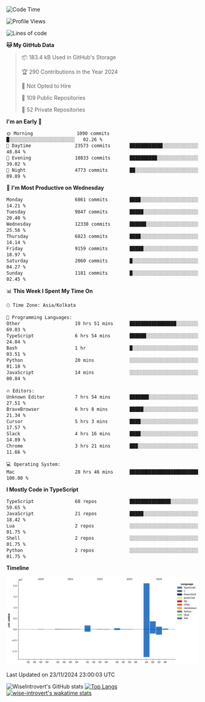 <!--START_SECTION:waka-->
![Code Time](http://img.shields.io/badge/Code%20Time-1%2C884%20hrs%2045%20mins-blue)

![Profile Views](http://img.shields.io/badge/Profile%20Views-3-blue)

![Lines of code](https://img.shields.io/badge/From%20Hello%20World%20I%27ve%20Written-29.2%20million%20lines%20of%20code-blue)

**🐱 My GitHub Data** 

> 📦 183.4 kB Used in GitHub's Storage 
 > 
> 🏆 290 Contributions in the Year 2024
 > 
> 🚫 Not Opted to Hire
 > 
> 📜 109 Public Repositories 
 > 
> 🔑 52 Private Repositories 
 > 
**I'm an Early 🐤** 

```text
🌞 Morning                1090 commits        █░░░░░░░░░░░░░░░░░░░░░░░░   02.26 % 
🌆 Daytime                23573 commits       ████████████░░░░░░░░░░░░░   48.84 % 
🌃 Evening                18833 commits       ██████████░░░░░░░░░░░░░░░   39.02 % 
🌙 Night                  4773 commits        ██░░░░░░░░░░░░░░░░░░░░░░░   09.89 % 
```
📅 **I'm Most Productive on Wednesday** 

```text
Monday                   6861 commits        ████░░░░░░░░░░░░░░░░░░░░░   14.21 % 
Tuesday                  9847 commits        █████░░░░░░░░░░░░░░░░░░░░   20.40 % 
Wednesday                12338 commits       ██████░░░░░░░░░░░░░░░░░░░   25.56 % 
Thursday                 6823 commits        ████░░░░░░░░░░░░░░░░░░░░░   14.14 % 
Friday                   9159 commits        █████░░░░░░░░░░░░░░░░░░░░   18.97 % 
Saturday                 2060 commits        █░░░░░░░░░░░░░░░░░░░░░░░░   04.27 % 
Sunday                   1181 commits        █░░░░░░░░░░░░░░░░░░░░░░░░   02.45 % 
```


📊 **This Week I Spent My Time On** 

```text
🕑︎ Time Zone: Asia/Kolkata

💬 Programming Languages: 
Other                    19 hrs 51 mins      █████████████████░░░░░░░░   69.03 % 
TypeScript               6 hrs 54 mins       ██████░░░░░░░░░░░░░░░░░░░   24.04 % 
Bash                     1 hr                █░░░░░░░░░░░░░░░░░░░░░░░░   03.51 % 
Python                   20 mins             ░░░░░░░░░░░░░░░░░░░░░░░░░   01.18 % 
JavaScript               14 mins             ░░░░░░░░░░░░░░░░░░░░░░░░░   00.84 % 

🔥 Editors: 
Unknown Editor           7 hrs 54 mins       ███████░░░░░░░░░░░░░░░░░░   27.51 % 
BraveBrowser             6 hrs 8 mins        █████░░░░░░░░░░░░░░░░░░░░   21.34 % 
Cursor                   5 hrs 3 mins        ████░░░░░░░░░░░░░░░░░░░░░   17.57 % 
Slack                    4 hrs 16 mins       ████░░░░░░░░░░░░░░░░░░░░░   14.89 % 
Chrome                   3 hrs 21 mins       ███░░░░░░░░░░░░░░░░░░░░░░   11.66 % 

💻 Operating System: 
Mac                      28 hrs 46 mins      █████████████████████████   100.00 % 
```

**I Mostly Code in TypeScript** 

```text
TypeScript               68 repos            ███████████████░░░░░░░░░░   59.65 % 
JavaScript               21 repos            █████░░░░░░░░░░░░░░░░░░░░   18.42 % 
Lua                      2 repos             ░░░░░░░░░░░░░░░░░░░░░░░░░   01.75 % 
Shell                    2 repos             ░░░░░░░░░░░░░░░░░░░░░░░░░   01.75 % 
Python                   2 repos             ░░░░░░░░░░░░░░░░░░░░░░░░░   01.75 % 
```



**Timeline**

![Lines of Code chart](https://raw.githubusercontent.com/wise-introvert/wise-introvert/master/assets/bar_graph.png)


 Last Updated on 23/11/2024 23:00:03 UTC
<!--END_SECTION:waka-->

![WiseIntrovert's GitHub stats](https://github-readme-stats.vercel.app/api?username=wise-introvert&count_private=true&show_icons=true)
[![Top Langs](https://github-readme-stats.vercel.app/api/top-langs/?username=wise-introvert&langs_count=10)](https://github.com/anuraghazra/github-readme-stats)
[![wise-introvert's wakatime stats](https://github-readme-stats.vercel.app/api/wakatime?username=wiseintrovert)](https://github.com/anuraghazra/github-readme-stats)
